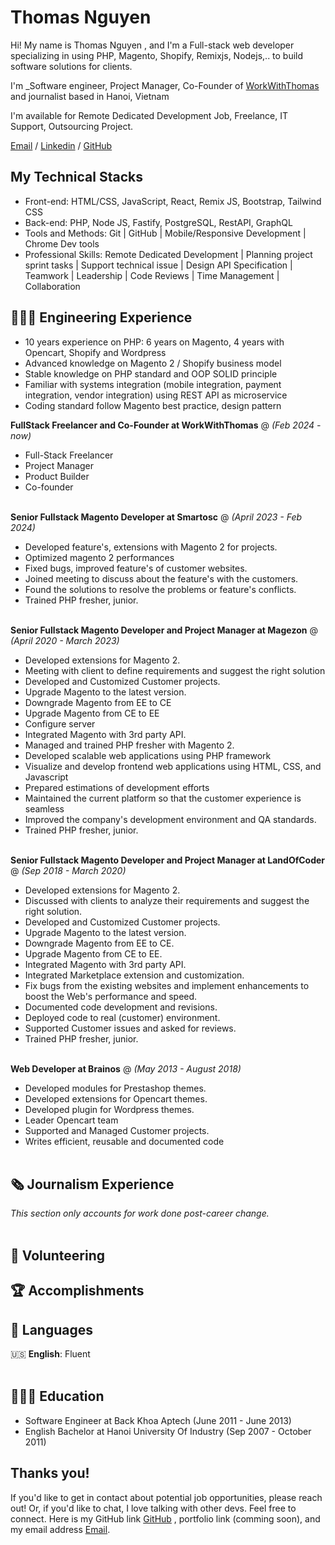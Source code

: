 # Thomas Nguyen

Hi! My name is Thomas Nguyen , and I'm a Full-stack web developer specializing in using PHP, Magento, Shopify, Remixjs, Nodejs,.. to build software solutions for clients.

I'm _Software engineer, Project Manager, Co-Founder of [WorkWithThomas](https://workwiththomas.com) and journalist based in Hanoi, Vietnam <br>

I'm available for Remote Dedicated Development Job, Freelance, IT Support, Outsourcing Project. <br>

[Email](mailto:thomasnguyen899321@gmail.com) / [Linkedin](https://www.linkedin.com/in/workwiththomas/) / [GitHub](https://github.com/thomasnguyen244/) <br>

## My Technical Stacks
- Front-end: HTML/CSS, JavaScript, React, Remix JS, Bootstrap, Tailwind CSS
- Back-end: PHP, Node JS, Fastify, PostgreSQL, RestAPI, GraphQL
- Tools and Methods: Git | GitHub | Mobile/Responsive Development | Chrome Dev tools
- Professional Skills: Remote Dedicated Development | Planning project sprint tasks | Support technical issue | Design API Specification | Teamwork | Leadership | Code Reviews | Time Management | Collaboration

## 👩🏼‍💻 Engineering Experience

- 10 years experience on PHP: 6 years on Magento, 4 years with Opencart, Shopify and Wordpress
- Advanced knowledge on Magento 2 / Shopify business model
- Stable knowledge on PHP standard and OOP SOLID principle
- Familiar with systems integration (mobile integration, payment integration, vendor integration) using REST API as microservice 
- Coding standard follow Magento best practice, design pattern

**FullStack Freelancer and Co-Founder at WorkWithThomas** @ _(Feb 2024 - now)_ <br>
- Full-Stack Freelancer
- Project Manager
- Product Builder
- Co-founder
<br><br>

**Senior Fullstack Magento Developer at Smartosc** @ _(April 2023 - Feb 2024)_ <br>
- Developed feature's, extensions with Magento 2 for projects.
- Optimized magento 2 performances
- Fixed bugs, improved feature's of customer websites.
- Joined meeting to discuss about the feature's with the customers.
- Found the solutions to resolve the problems or feature's conflicts.
- Trained PHP fresher, junior.
<br><br>

**Senior Fullstack Magento Developer and Project Manager at Magezon** @ _(April 2020 - March 2023)_ <br>
- Developed extensions for Magento 2.
- Meeting with client to define requirements and suggest the right solution
- Developed and Customized Customer projects.
- Upgrade Magento to the latest version.
- Downgrade Magento from EE to CE
- Upgrade Magento from CE to EE
- Configure server
- Integrated Magento with 3rd party API.
- Managed and trained PHP fresher with Magento 2.
- Developed scalable web applications using PHP framework
- Visualize and develop frontend web applications using HTML, CSS, and Javascript
- Prepared estimations of development efforts
- Maintained the current platform so that the customer experience is seamless
- Improved the company's development environment and QA standards.
- Trained PHP fresher, junior.
<br><br>

**Senior Fullstack Magento Developer and Project Manager at LandOfCoder** @ _(Sep 2018 - March 2020)_ <br>
- Developed extensions for Magento 2.
- Discussed with clients to analyze their requirements and suggest the right solution.
- Developed and Customized Customer projects.
- Upgrade Magento to the latest version.
- Downgrade Magento from EE to CE.
- Upgrade Magento from CE to EE.
- Integrated Magento with 3rd party API.
- Integrated Marketplace extension and customization.
- Fix bugs from the existing websites and implement enhancements to boost the Web's performance and speed.
- Documented code development and revisions.
- Deployed code to real (customer) environment.
- Supported Customer issues and asked for reviews.
- Trained PHP fresher, junior.
<br><br>

**Web Developer at Brainos** @ _(May 2013 - August 2018)_ <br>
- Developed modules for Prestashop themes.
- Developed extensions for Opencart themes.
- Developed plugin for Wordpress themes.
- Leader Opencart team
- Supported and Managed Customer projects.
- Writes efficient, reusable and documented code
<br><br>

## 🗞 Journalism Experience

_This section only accounts for work done post-career change._
<br><br>

## 📌 Volunteering

## 🏆 Accomplishments

## 💬 Languages

🇺🇸 **English**: Fluent
<br><br>

## 👩🏼‍🎓 Education
- Software Engineer at Back Khoa Aptech (June 2011 - June 2013)
- English Bachelor at Hanoi University Of Industry (Sep 2007 - October 2011)

## Thanks you!

If you'd like to get in contact about potential job opportunities, please reach out! Or, if you'd like to chat, I love talking with other devs. Feel free to connect. Here is my GitHub link [GitHub](https://github.com/thomasnguyen244/)
, portfolio link (comming soon), and my email address [Email](mailto:thomasnguyen899321@gmail.com).
